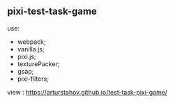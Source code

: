 ## pixi-test-task-game

use:

- webpack;
- vanilla js;
- pixi.js;
- texturePacker;
- gsap;
- pixi-filters;

view : https://arturstahov.github.io/test-task-pixi-game/
